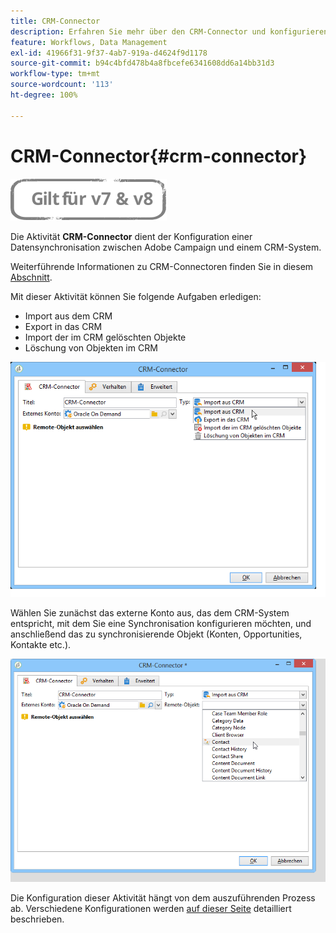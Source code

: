 ```yaml
---
title: CRM-Connector
description: Erfahren Sie mehr über den CRM-Connector und konfigurieren Sie die Datensynchronisation.
feature: Workflows, Data Management
exl-id: 41966f31-9f37-4ab7-919a-d4624f9d1178
source-git-commit: b94c4bfd478b4a8fbcefe6341608dd6a14bb31d3
workflow-type: tm+mt
source-wordcount: '113'
ht-degree: 100%

---
```


# CRM-Connector{#crm-connector}

![](../../assets/common.svg)

Die Aktivität **CRM-Connector** dient der Konfiguration einer Datensynchronisation zwischen Adobe Campaign und einem CRM-System.

Weiterführende Informationen zu CRM-Connectoren finden Sie in diesem [Abschnitt](../../platform/using/crm-connectors.md).

Mit dieser Aktivität können Sie folgende Aufgaben erledigen:

* Import aus dem CRM
* Export in das CRM
* Import der im CRM gelöschten Objekte
* Löschung von Objekten im CRM

![](assets/crm_task_select_op.png)

Wählen Sie zunächst das externe Konto aus, das dem CRM-System entspricht, mit dem Sie eine Synchronisation konfigurieren möchten, und anschließend das zu synchronisierende Objekt (Konten, Opportunities, Kontakte etc.).

![](assets/crm_task_select_obj.png)

Die Konfiguration dieser Aktivität hängt von dem auszuführenden Prozess ab. Verschiedene Konfigurationen werden [auf dieser Seite](../../platform/using/crm-data-sync.md) detailliert beschrieben.
